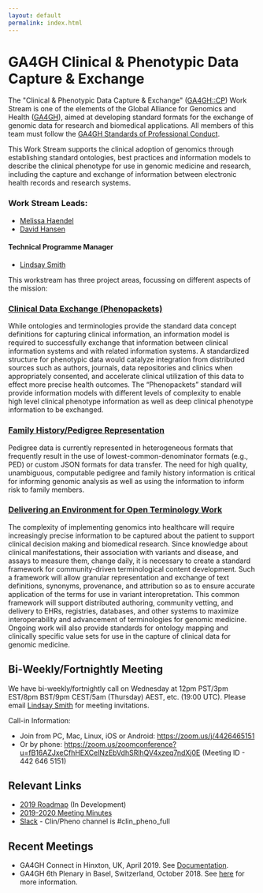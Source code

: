 ```yaml
---
layout: default
permalink: index.html
---
```


# GA4GH Clinical & Phenotypic Data Capture & Exchange

The "Clinical & Phenotypic Data Capture & Exchange" ([GA4GH::CP](http://ga4gh-cp.github.io)) Work Stream is one of the elements of the Global Alliance for Genomics and Health ([GA4GH](http://ga4gh.org)), aimed at developing standard formats for the exchange of genomic data for research and biomedical applications.  All members of this team must follow the [GA4GH Standards of Professional Conduct]( https://www.ga4gh.org/docs/GA4GH-Standards-for-Professional-Conduct_22-Jan-2018.pdf).

This Work Stream supports the clinical adoption of genomics through establishing standard ontologies, best practices and information models to describe the clinical phenotype for use in genomic medicine and research, including the capture and exchange of information between electronic health records and research systems.

### Work Stream Leads:

- [Melissa Haendel](https://www.ohsu.edu/people/melissa-haendel/AFE044BDE8046E5D6FBDA51F448BDE2A)
- [David Hansen](http://people.csiro.au/H/D/David-Hansen)

#### Technical Programme Manager

- [Lindsay Smith](https://ca.linkedin.com/in/lindsaysmithh)


This workstream has three project areas, focussing on different aspects of the mission:

### [Clinical Data Exchange (Phenopackets)](https://github.com/phenopackets)
While ontologies and terminologies provide the standard data concept definitions for capturing clinical information, an information model is required to successfully exchange that information between clinical information systems and with related information systems. A standardized structure for phenotypic data would catalyze integration from distributed sources such as authors, journals, data repositories and clinics when appropriately consented, and accelerate clinical utilization of this data to effect more precise health outcomes. The “Phenopackets” standard will provide information models with different levels of complexity to enable high level clinical phenotype information as well as deep clinical phenotype information to be exchanged.

### [Family History/Pedigree Representation](https://github.com/ga4gh-cp/family-history)
Pedigree data is currently represented in heterogeneous formats that frequently result in the use of lowest-common-denominator formats (e.g., PED) or custom JSON formats for data transfer. The need for high quality, unambiguous, computable pedigree and family history information is critical for informing genomic analysis as well as using the information to inform risk to family members.

### [Delivering an Environment for Open Terminology Work](https://github.com/ga4gh-cp/terminology)
The complexity of implementing genomics into healthcare will require increasingly precise information to be captured about the patient to support clinical decision making and biomedical research. Since knowledge about clinical manifestations, their association with variants and disease, and assays to measure them, change daily, it is necessary to create a standard framework for community-driven terminological content development. Such a framework will allow granular representation and exchange of text definitions, synonyms, provenance, and attribution so as to ensure accurate application of the terms for use in variant interopretation. This common framework will support distributed authoring, community vetting, and delivery to EHRs, registries, databases, and other systems to maximize interoperability and advancement of terminologies for genomic medicine. Ongoing work will also provide standards for ontology mapping and clinically specific value sets for use in the capture of clinical data for genomic medicine.

## Bi-Weekly/Fortnightly Meeting
We have bi-weekly/fortnightly call on Wednesday at 12pm PST/3pm EST/8pm BST/9pm CEST/5am (Thursday) AEST, etc.  (19:00 UTC).
Please email [Lindsay Smith](mailto:lindsay.smith@ga4gh.org) for meeting invitations.

Call-in Information:

- Join from PC, Mac, Linux, iOS or Android: https://zoom.us/j/4426465151
- Or by phone: https://zoom.us/zoomconference?u=fB16AZJxeCfhHEXCelNzEbVdhSRlhQV4xzeq7ndXj0E (Meeting ID - 442 646 5151)

## Relevant Links
- [2019 Roadmap](https://docs.google.com/document/d/1Xjtlm_G_zHJoHZkEELgNG8nSvxfeJczHaxBQ89ckxF4/edit) (In Development)
- [2019-2020 Meeting Minutes](https://docs.google.com/document/d/1gxRaduk2bv6_cCSiDVJomVtfMD2AOFeDVGELsShh21U/edit?usp=sharing)
- [Slack](https://ga4gh.slack.com/) - Clin/Pheno channel is #clin_pheno_full

## Recent Meetings
- GA4GH Connect in Hinxton, UK, April 2019. See [Documentation](https://drive.google.com/open?id=1Nenj5FyjUoxvo6TtHYxuPEknYMbAfd_V).
- GA4GH 6th Plenary in Basel, Switzerland, October 2018. See [here](https://www.ga4gh.org/event/ga4gh-6th-plenary/) for more information.

